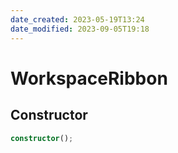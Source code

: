 ```yaml
---
date_created: 2023-05-19T13:24
date_modified: 2023-09-05T19:18
---
```

# WorkspaceRibbon

## Constructor

```ts
constructor();
```
